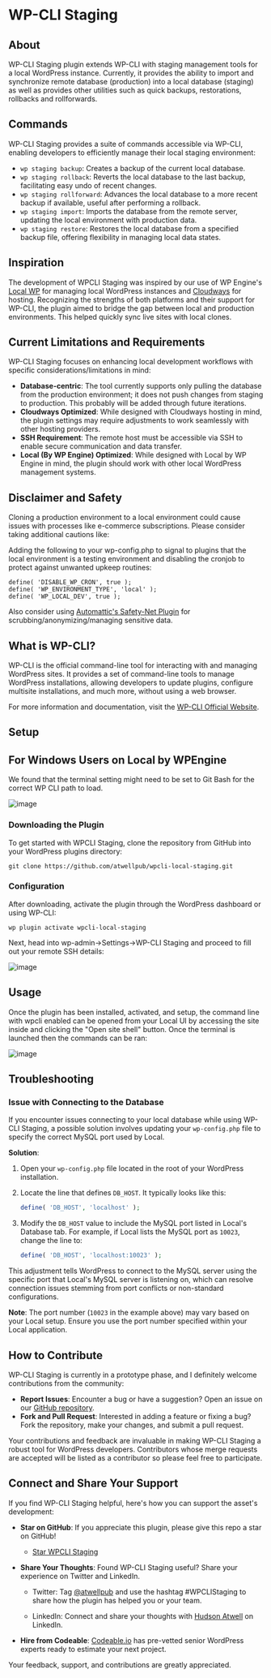 # WP-CLI Staging

## About 

WP-CLI Staging plugin extends WP-CLI with staging management tools for a local WordPress instance. Currently, it provides the ability to import and synchronize remote database (production) into a local database (staging) as well as provides other utilities such as quick backups, restorations, rollbacks and rollforwards.

## Commands

WP-CLI Staging provides a suite of commands accessible via WP-CLI, enabling developers to efficiently manage their local staging environment:

- `wp staging backup`: Creates a backup of the current local database.
- `wp staging rollback`: Reverts the local database to the last backup, facilitating easy undo of recent changes.
- `wp staging rollforward`: Advances the local database to a more recent backup if available, useful after performing a rollback.
- `wp staging import`: Imports the database from the remote server, updating the local environment with production data.
- `wp staging restore`: Restores the local database from a specified backup file, offering flexibility in managing local data states.

## Inspiration

The development of WPCLI Staging was inspired by our use of WP Engine's [Local WP](https://localwp.com/) for managing local WordPress instances and [Cloudways](Cloudways) for hosting. Recognizing the strengths of both platforms and their support for WP-CLI, the plugin aimed to bridge the gap between local and production environments. This helped quickly sync live sites with local clones. 

## Current Limitations and Requirements

WP-CLI Staging focuses on enhancing local development workflows with specific considerations/limitations in mind:

- **Database-centric**: The tool currently supports only pulling the database from the production environment; it does not push changes from staging to production. This probably will be added through future iterations. 
- **Cloudways Optimized**: While designed with Cloudways hosting in mind, the plugin settings may require adjustments to work seamlessly with other hosting providers.
- **SSH Requirement**: The remote host must be accessible via SSH to enable secure communication and data transfer.
- **Local (By WP Engine) Optimized**: While designed with Local by WP Engine in mind, the plugin should work with other local WordPress management systems. 

## Disclaimer and Safety

Cloning a production environment to a local environment could cause issues with processes like e-commerce subscriptions. Please consider taking additional cautions like:

Adding the following to your wp-config.php to signal to plugins that the local environment is a testing environment and disabling the cronjob to protect against unwanted upkeep routines:

```
define( 'DISABLE_WP_CRON', true );
define( 'WP_ENVIRONMENT_TYPE', 'local' );
define( 'WP_LOCAL_DEV', true );
```

Also consider using [Automattic's Safety-Net Plugin](https://github.com/a8cteam51/safety-net) for scrubbing/anonymizing/managing sensitive data.

## What is WP-CLI?

WP-CLI is the official command-line tool for interacting with and managing WordPress sites. It provides a set of command-line tools to manage WordPress installations, allowing developers to update plugins, configure multisite installations, and much more, without using a web browser.

For more information and documentation, visit the [WP-CLI Official Website](https://wp-cli.org/).

## Setup

## For Windows Users on Local by WPEngine

We found that the terminal setting might need to be set to Git Bash for the correct WP CLI path to load. 

![image](https://github.com/atwellpub/wpcli-staging/assets/2002207/dc0d72ea-004c-4b8c-a71c-0079525263ae)


### Downloading the Plugin

To get started with WPCLI Staging, clone the repository from GitHub into your WordPress plugins directory:

```shell
git clone https://github.com/atwellpub/wpcli-local-staging.git
```

### Configuration

After downloading, activate the plugin through the WordPress dashboard or using WP-CLI:

```shell
wp plugin activate wpcli-local-staging
```

Next, head into wp-admin->Settings->WP-CLI Staging and proceed to fill out your remote SSH details:

![image](https://github.com/atwellpub/wpcli-staging/assets/2002207/3e87c4d0-71b2-4108-98f2-31e74ee31c31)

## Usage 

Once the plugin has been installed, activated, and setup, the command line with wpcli enabled can be opened from your Local UI by accessing the site inside and clicking the "Open site shell" button. Once the terminal is launched then the commands can be ran:

![image](https://github.com/atwellpub/wpcli-staging/assets/2002207/17b36eeb-2980-4886-bfdc-28aaa987e587)


## Troubleshooting

### Issue with Connecting to the Database

If you encounter issues connecting to your local database while using WP-CLI Staging, a possible solution involves updating your `wp-config.php` file to specify the correct MySQL port used by Local.

**Solution**:
1. Open your `wp-config.php` file located in the root of your WordPress installation.
2. Locate the line that defines `DB_HOST`. It typically looks like this:

   ```php
   define( 'DB_HOST', 'localhost' );
   ```

3. Modify the `DB_HOST` value to include the MySQL port listed in Local's Database tab. For example, if Local lists the MySQL port as `10023`, change the line to:

   ```php
   define( 'DB_HOST', 'localhost:10023' );
   ```

This adjustment tells WordPress to connect to the MySQL server using the specific port that Local's MySQL server is listening on, which can resolve connection issues stemming from port conflicts or non-standard configurations.

**Note**: The port number (`10023` in the example above) may vary based on your Local setup. Ensure you use the port number specified within your Local application.

## How to Contribute

WP-CLI Staging is currently in a prototype phase, and I definitely welcome contributions from the community:

- **Report Issues**: Encounter a bug or have a suggestion? Open an issue on our [GitHub repository](https://github.com/atwellpub/wpcli-local-staging/issues).
- **Fork and Pull Request**: Interested in adding a feature or fixing a bug? Fork the repository, make your changes, and submit a pull request.

Your contributions and feedback are invaluable in making WP-CLI Staging a robust tool for WordPress developers. Contributors whose merge requests are accepted will be listed as a contributor so please feel free to participate.


## Connect and Share Your Support

If you find WP-CLI Staging helpful, here's how you can support the asset's development:

- **Star on GitHub**: If you appreciate this plugin, please give this repo a star on GitHub!
    
    -  [Star WPCLI Staging](https://github.com/atwellpub/wpcli-local-staging)

- **Share Your Thoughts**: Found WP-CLI Staging useful? Share your experience on Twitter and LinkedIn.

   - Twitter: Tag [@atwellpub](https://twitter.com/atwellpub) and use the hashtag #WPCLIStaging to share how the plugin has helped you or your team.

   - LinkedIn: Connect and share your thoughts with [Hudson Atwell](https://www.linkedin.com/in/hudsonatwell/) on LinkedIn. 

- **Hire from Codeable**: [Codeable.io](https://codeable.io/?ref=4yHGV) has pre-vetted senior WordPress experts ready to estimate your next project.

Your feedback, support, and contributions are greatly appreciated. 
